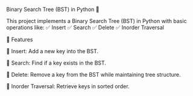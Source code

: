 Binary Search Tree (BST) in Python 🐍

This project implements a Binary Search Tree (BST) in Python with basic operations like:
✅ Insert
✅ Search
✅ Delete
✅ Inorder Traversal

📂 Features

🔹 Insert: Add a new key into the BST.

🔹 Search: Find if a key exists in the BST.

🔹 Delete: Remove a key from the BST while maintaining tree structure.

🔹 Inorder Traversal: Retrieve keys in sorted order.
